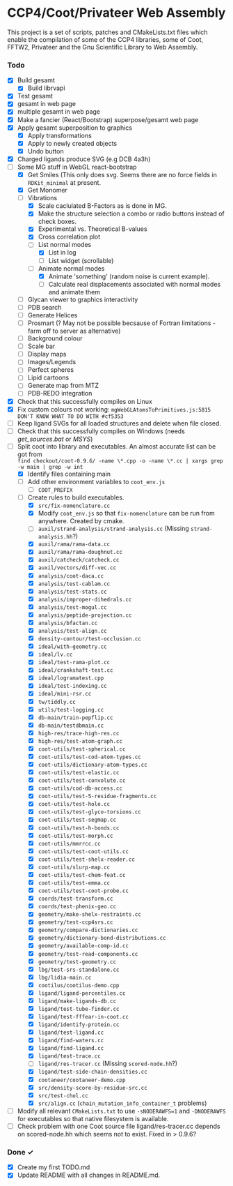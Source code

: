 # CCP4/Coot/Privateer Web Assembly
This project is a set of scripts, patches and CMakeLists.txt files which enable the compilation of some of the CCP4 libraries, some of Coot, FFTW2, Privateer and the Gnu Scientific Library to Web Assembly.

### Todo

- [x] Build gesamt
  - [x] Build librvapi
- [x] Test gesamt
- [x] gesamt in web page
- [x] multiple gesamt in web page
- [x] Make a fancier (React/Bootstrap) superpose/gesamt web page
- [x] Apply gesamt superposition to graphics
  - [x] Apply transformations
  - [x] Apply to newly created objects
  - [x] Undo button
- [x] Charged ligands produce SVG (e.g DCB 4a3h)
- [ ] Some MG stuff in WebGL react-bootstrap
  - [x] Get Smiles (This only does svg. Seems there are no force fields in `RDKit_minimal` at present.
  - [x] Get Monomer
  - [ ] Vibrations
    - [x] Scale caclulated B-Factors as is done in MG.
    - [x] Make the structure selection a combo or radio buttons instead of check boxes.
    - [x] Experimental vs. Theoretical B-values
    - [x] Cross correlation plot
    - [ ] List normal modes
      - [x] List in log
      - [ ] List widget (scrollable)
    - [ ] Animate normal modes
      - [x] Animate 'something' (random noise is current example).
      - [ ] Calculate real displacements associated with normal modes and animate them
  - [ ] Glycan viewer to graphics interactivity
  - [ ] PDB search
  - [ ] Generate Helices
  - [ ] Prosmart (? May not be possible becsause of Fortran limitations - farm off to server as alternative)
  - [ ] Background colour
  - [ ] Scale bar
  - [ ] Display maps
  - [ ] Images/Legends
  - [ ] Perfect spheres
  - [ ] Lipid cartoons
  - [ ] Generate map from MTZ
  - [ ] PDB-REDO integration
- [x] Check that this successfully compiles on Linux
- [x] Fix custom colours not working: `mgWebGLAtomsToPrimitives.js:5815 DON'T KNOW WHAT TO DO WITH #cf5353`
- [ ] Keep ligand SVGs for all loaded structures and delete when file closed.
- [ ] Check that this successfully compiles on Windows (needs *get_sources.bat* or *MSYS*)
- [ ] Split coot into library and executables. An almost accurate list can be got from  
    `find checkout/coot-0.9.6/ -name \*.cpp -o -name \*.cc | xargs grep -w main | grep -w int`
  - [x] Identify files containing main
  - [ ] Add other environment variables to `coot_env.js`
    - [ ] `COOT_PREFIX`
  - [ ] Create rules to build executables.
    - [x] `src/fix-nomenclature.cc`
    - [x] Modify `coot_env.js` so that `fix-nomenclature` can be run from anywhere. Created by cmake.
    - [ ] `auxil/strand-analysis/strand-analysis.cc` (Missing `strand-analysis.hh`?)
    - [x] `auxil/rama/rama-data.cc`
    - [x] `auxil/rama/rama-doughnut.cc`
    - [x] `auxil/catcheck/catcheck.cc`
    - [x] `auxil/vectors/diff-vec.cc`
    - [x] `analysis/coot-daca.cc`
    - [x] `analysis/test-cablam.cc`
    - [x] `analysis/test-stats.cc`
    - [x] `analysis/improper-dihedrals.cc`
    - [x] `analysis/test-mogul.cc`
    - [x] `analysis/peptide-projection.cc`
    - [x] `analysis/bfactan.cc`
    - [x] `analysis/test-align.cc`
    - [x] `density-contour/test-occlusion.cc`
    - [x] `ideal/with-geometry.cc`
    - [x] `ideal/lv.cc`
    - [x] `ideal/test-rama-plot.cc`
    - [x] `ideal/crankshaft-test.cc`
    - [x] `ideal/logramatest.cpp`
    - [x] `ideal/test-indexing.cc`
    - [x] `ideal/mini-rsr.cc`
    - [x] `tw/tiddly.cc`
    - [x] `utils/test-logging.cc`
    - [x] `db-main/train-pepflip.cc`
    - [x] `db-main/testdbmain.cc`
    - [x] `high-res/trace-high-res.cc`
    - [x] `high-res/test-atom-graph.cc`
    - [x] `coot-utils/test-spherical.cc`
    - [x] `coot-utils/test-cod-atom-types.cc`
    - [x] `coot-utils/dictionary-atom-types.cc`
    - [x] `coot-utils/test-elastic.cc`
    - [x] `coot-utils/test-convolute.cc`
    - [x] `coot-utils/cod-db-access.cc`
    - [x] `coot-utils/test-5-residue-fragments.cc`
    - [x] `coot-utils/test-hole.cc`
    - [x] `coot-utils/test-glyco-torsions.cc`
    - [x] `coot-utils/test-segmap.cc`
    - [x] `coot-utils/test-h-bonds.cc`
    - [x] `coot-utils/test-morph.cc`
    - [x] `coot-utils/mmrrcc.cc`
    - [x] `coot-utils/test-coot-utils.cc`
    - [x] `coot-utils/test-shelx-reader.cc`
    - [x] `coot-utils/slurp-map.cc`
    - [x] `coot-utils/test-chem-feat.cc`
    - [x] `coot-utils/test-emma.cc`
    - [x] `coot-utils/test-coot-probe.cc`
    - [x] `coords/test-transform.cc`
    - [x] `coords/test-phenix-geo.cc`
    - [x] `geometry/make-shelx-restraints.cc`
    - [x] `geometry/test-ccp4srs.cc`
    - [x] `geometry/compare-dictionaries.cc`
    - [x] `geometry/dictionary-bond-distributions.cc`
    - [x] `geometry/available-comp-id.cc`
    - [x] `geometry/test-read-components.cc`
    - [x] `geometry/test-geometry.cc`
    - [x] `lbg/test-srs-standalone.cc`
    - [x] `lbg/lidia-main.cc`
    - [x] `cootilus/cootilus-demo.cpp`
    - [x] `ligand/ligand-percentiles.cc`
    - [x] `ligand/make-ligands-db.cc`
    - [x] `ligand/test-tube-finder.cc`
    - [x] `ligand/test-fffear-in-coot.cc`
    - [x] `ligand/identify-protein.cc`
    - [x] `ligand/test-ligand.cc`
    - [x] `ligand/find-waters.cc`
    - [x] `ligand/find-ligand.cc`
    - [x] `ligand/test-trace.cc`
    - [ ] `ligand/res-tracer.cc` (Missing `scored-node.hh`?)
    - [x] `ligand/test-side-chain-densities.cc`
    - [x] `cootaneer/cootaneer-demo.cpp`
    - [x] `src/density-score-by-residue-src.cc`
    - [x] `src/test-chol.cc`
    - [x] `src/align.cc` (`chain_mutation_info_container_t` problems)
- [ ] Modify all relevant `CMakeLists.txt` to use `-sNODERAWFS=1` and `-DNODERAWFS` for executables so that native filesystem is available.
- [ ] Check problem with one Coot source file ligand/res-tracer.cc depends on scored-node.hh which seems not to exist. Fixed in > 0.9.6?
### Done ✓

- [x] Create my first TODO.md  
- [x] Update README with all changes in README.md.
